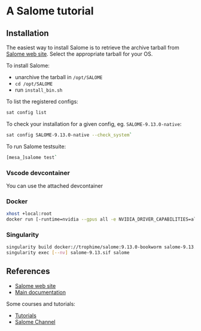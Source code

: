 # A Salome tutorial

## Installation

The easiest way to install Salome is to retrieve the archive tarball from [Salome web site](https://www.salome-platform.org/).
Select the appropriate tarball for your OS.

To install Salome:

* unarchive the tarball in `/opt/SALOME`
* `cd /opt/SALOME`
* run `install_bin.sh`

To list the registered configs:

```bash
sat config list
```

To check your installation for a given config, eg. `SALOME-9.13.0-native`:

```bash
sat config SALOME-9.13.0-native --check_system`
```

To run Salome testsuite:

```bash
[mesa_]salome test`
```

### Vscode devcontainer

You can use the attached devcontainer

### Docker

```bash
xhost +local:root
docker run [-runtime=nvidia --gpus all -e NVIDIA_DRIVER_CAPABILITIES=all] -it --rm  --name salome -e DISPLAY -v /tmp/.X11-unix:/tmp/.X11-unix trophime/salome:9.13.0-bookworm
```

### Singularity

```bash
singularity build docker://trophime/salome:9.13.0-bookworm salome-9.13.sif
singularity exec [--nv] salome-9.13.sif salome
```


## References

* [Salome web site](https://www.salome-platform.org/)
* [Main documentation](https://docs.salome-platform.org/latest/main/index.html)

Some courses and tutorials:

* [Tutorials](https://www.youtube.com/playlist?list=PLgvBxFyGVRbZZz4wVvP36xXQL-S81RZsc)
* [Salome Channel](https://www.youtube.com/channel/UCm7CSP3v1VF6brzmTlV9c3Q)
